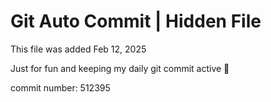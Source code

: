 # Git Auto Commit | Hidden File

This file was added Feb 12, 2025

Just for fun and keeping my daily git commit active 🤪

commit number: 512395
